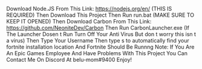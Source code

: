 Download Node.JS From This Link: https://nodejs.org/en/ (THIS IS REQUIRED)
Then Download This Project
Then Run run.bat (MAKE SURE TO KEEP IT OPENED)
Then Download Carbon From This Link: https://github.com/NeoniteDev/Carbon
Then Run CarbonLauncher.exe (If The Launcher Dosen t Run Turn Off Your Anti Virus But don t worry this isn t a virus)
Then Type Your Username
Then type s to automatically find your fortnite installation location
And Fortnite Should Be Runnng
Note: If You Are An Epic Games Employee And Have Problems With This Project You Can Contact Me On Discord At belu-mom#9400
Enjoy!
